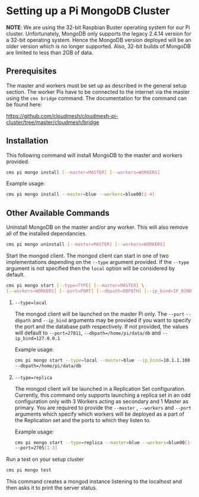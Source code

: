 # Setting up a Pi MongoDB Cluster 

**NOTE**: We are using the 32-bit Raspbian
Buster operating system for our Pi cluster. Unfortunately, MongoDB only supports
the legacy 2.4.14 version for a 32-bit operating system. Hence the MongoDB
version deployed will be an older version which is no longer supported. Also,
32-bit builds of MongoDB are limited to less than 2GB of data. 

## Prerequisites

The master and workers must be set up as described in the general setup section.
The worker Pis have to be connected to the internet via the master using the
```cms bridge``` command. The documentation for the command can be found here:

<https://github.com/cloudmesh/cloudmesh-pi-cluster/tree/master/cloudmesh/bridge>

## Installation

This following command will install MongoDB to the master and workers provided.

```bash 
cms pi mongo install [--master=MASTER] [--workers=WORKERS] 
```
Example usage:  

```bash 
cms pi mongo install --master=blue --workers=blue00[1-4]
```

## Other Available Commands

Uninstall MongoDB on the master and/or any worker. This will also remove all of
the installed dependancies.

```bash
cms pi mongo uninstall [--master=MASTER] [--workers=WORKERS] 
```

Start the mongod client. The mongod client can start in one of two
implementations depending on the ```--type``` argument provided. If the
```--type``` argument is not specified then the ```local``` option will be
considered by default.  

```bash  
cms pi mongo start [--type=TYPE] [--master=MASTER] \
[--workers=WORKERS] [--port=PORT] [--dbpath=DBPATH] [--ip_bind=IP_BIND] 
```

1. ```--type=local```  

	The mongod client will be launched on the master Pi only. The ```--port``` 
	```--dbpath``` and ```--ip_bind``` arguments may be provided if you want to
	specify the port and the database path respectively. If not provided, the
	values will default to ```--port=27011```, ```--dbpath=/home/pi/data/db``` and
	```--ip_bind=127.0.0.1```  

	Example usage:

	```bash 
	cms pi mongo start --type=local --master=blue --ip_bind=10.1.1.100 --port=27017 \
	--dbpath=/home/pi/data/db
	```
	

2. ```--type=replica```  

	The mongod client will be launched in a Replication Set configuration.
	Currently, this command only supports launching a replica set in an odd
	configuration only with 3 Workers acting as secondary and 1 Master as primary.
	You are required to provide the ```--master``` , ```--workers``` and
	```--port``` arguments   which specify which workers will be deployed as a part
	of the Replication set and the ports to which they listen to.  
	
	Example usage:

	```bash 
	cms pi mongo start --type=replica --master=blue --workers=blue00[1-3] \
	--port=2705[1-3]
	```
	
Run a test on your setup cluster   

```bash 
cms pi mongo test 
```
This command creates a mongod instance listening to the localhost and then asks
it to print the server status.
